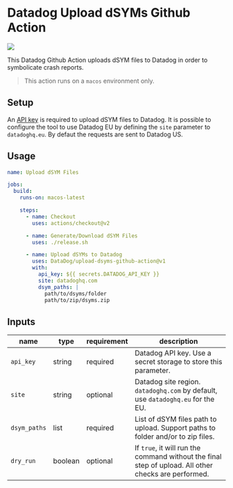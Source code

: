 # Datadog Upload dSYMs Github Action
[![](https://github.com/DataDog/upload-dsyms-github-action/workflows/build-test/badge.svg)](https://github.com/Datadog/upload-dsyms-github-action/actions)

This Datadog Github Action uploads dSYM files to Datadog in order to symbolicate crash reports.
> This action runs on a `macos` environment only.

## Setup

An [API key](https://app.datadoghq.com/organization-settings/api-keys) is required to upload dSYM files to Datadog.
It is possible to configure the tool to use Datadog EU by defining the `site` parameter to `datadoghq.eu`. By defaut the requests are sent to Datadog US.

## Usage

```yml
name: Upload dSYM Files

jobs:
  build:
    runs-on: macos-latest

    steps:
      - name: Checkout
        uses: actions/checkout@v2

      - name: Generate/Download dSYM Files
        uses: ./release.sh

      - name: Upload dSYMs to Datadog
        uses: DataDog/upload-dsyms-github-action@v1
        with:
          api_key: ${{ secrets.DATADOG_API_KEY }}
          site: datadoghq.com
          dsym_paths: |
            path/to/dsyms/folder
            path/to/zip/dsyms.zip
```

## Inputs

|name|type|requirement|description|
|---|---|---|---|
|`api_key`|string|required|Datadog API key. Use a secret storage to store this parameter.|
|`site`|string|optional|Datadog site region. `datadoghq.com` by default, use `datadoghq.eu` for the EU.|
|`dsym_paths`|list|required|List of dSYM files path to upload. Support paths to folder and/or to zip files.|
|`dry_run`|boolean|optional|If `true`, it will run the command without the final step of upload. All other checks are performed.|

